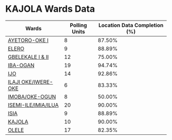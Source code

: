 
# KAJOLA Wards Data

| Wards | Polling Units | Location Data Completion (%) |
| ---- | ----- | ------- |
| [AYETORO-OKE I](./wards/18227-ayetoro-oke-i) | 8 | 87.50% |
| [ELERO](./wards/18228-elero) | 9 | 88.89% |
| [GBELEKALE I & II](./wards/18229-gbelekale-i-&-ii) | 12 | 75.00% |
| [IBA-OGAN](./wards/18230-iba-ogan) | 19 | 94.74% |
| [IJO](./wards/18231-ijo) | 14 | 92.86% |
| [ILAJI OKE/IWERE-OKE](./wards/18232-ilaji-oke/iwere-oke) | 6 | 83.33% |
| [IMOBA/OKE-OGUN](./wards/18233-imoba/oke-ogun) | 8 | 50.00% |
| [ISEMI-ILE/IMIA/ILUA](./wards/18234-isemi-ile/imia/ilua) | 20 | 90.00% |
| [ISIA](./wards/18235-isia) | 9 | 88.89% |
| [KAJOLA](./wards/18236-kajola) | 10 | 90.00% |
| [OLELE](./wards/18237-olele) | 17 | 82.35% |




